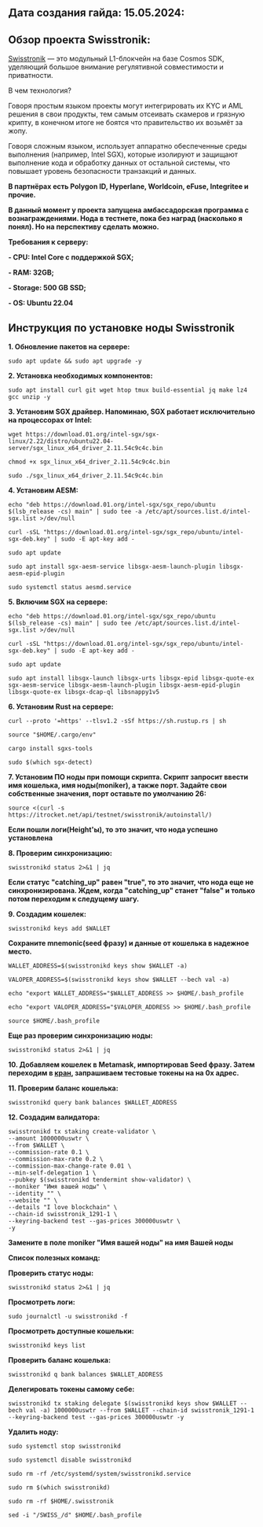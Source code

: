 ## Дата создания гайда: 15.05.2024:

## Обзор проекта Swisstronik:

[Swisstronik](https://www.swisstronik.com/) — это модульный L1-блокчейн на базе Cosmos SDK, уделяющий большое внимание регулятивной совместимости и приватности. 

В чем технология? 

Говоря простым языком проекты могут интегрировать их KYC и AML решения в свои продукты, тем самым отсеивать скамеров и грязную крипту, в конечном итоге не боятся что правительство их возьмёт за жопу. 

Говоря сложным языком, использует аппаратно обеспеченные среды выполнения (например, Intel SGX), которые изолируют и защищают выполнение кода и обработку данных от остальной системы, что повышает уровень безопасности транзакций и данных.

**В партнёрах есть Polygon ID, Hyperlane, Worldcoin, eFuse, Integritee и прочие.**

**В данный момент у проекта запущена амбассадорская программа с вознаграждениями. Нода в тестнете, пока без наград (насколько я понял). Но на перспективу сделать можно.**

**Требования к серверу:**

**- CPU: Intel Core с поддержкой SGX;**

**- RAM: 32GB;**

**- Storage: 500 GB SSD;**

**- OS: Ubuntu 22.04**

## Инструкция по установке ноды Swisstronik

**1. Обновление пакетов на сервере:**

```
sudo apt update && sudo apt upgrade -y
```

**2. Установка необходимых компонентов:**

```
sudo apt install curl git wget htop tmux build-essential jq make lz4 gcc unzip -y
```

**3. Установим SGX драйвер. Напоминаю, SGX работает исключительно на процессорах от Intel:**

```
wget https://download.01.org/intel-sgx/sgx-linux/2.22/distro/ubuntu22.04-server/sgx_linux_x64_driver_2.11.54c9c4c.bin
```

```
chmod +x sgx_linux_x64_driver_2.11.54c9c4c.bin
```

```
sudo ./sgx_linux_x64_driver_2.11.54c9c4c.bin
```

**4. Установим AESM:**

```
echo "deb https://download.01.org/intel-sgx/sgx_repo/ubuntu $(lsb_release -cs) main" | sudo tee -a /etc/apt/sources.list.d/intel-sgx.list >/dev/null
```

```
curl -sSL "https://download.01.org/intel-sgx/sgx_repo/ubuntu/intel-sgx-deb.key" | sudo -E apt-key add -
```

```
sudo apt update
```

```
sudo apt install sgx-aesm-service libsgx-aesm-launch-plugin libsgx-aesm-epid-plugin
```

```
sudo systemctl status aesmd.service
```

**5. Включим SGX на сервере:**

```
echo "deb https://download.01.org/intel-sgx/sgx_repo/ubuntu $(lsb_release -cs) main" | sudo tee /etc/apt/sources.list.d/intel-sgx.list >/dev/null
```

```
curl -sSL "https://download.01.org/intel-sgx/sgx_repo/ubuntu/intel-sgx-deb.key" | sudo -E apt-key add -
```

```
sudo apt update
```

```
sudo apt install libsgx-launch libsgx-urts libsgx-epid libsgx-quote-ex sgx-aesm-service libsgx-aesm-launch-plugin libsgx-aesm-epid-plugin libsgx-quote-ex libsgx-dcap-ql libsnappy1v5
```

**6. Установим Rust на сервере:**

```
curl --proto '=https' --tlsv1.2 -sSf https://sh.rustup.rs | sh
```

```
source "$HOME/.cargo/env"
```

```
cargo install sgxs-tools
```

```
sudo $(which sgx-detect)
```

**7. Установим ПО ноды при помощи скрипта. Скрипт запросит ввести имя кошелька, имя ноды(moniker), а также порт. Задайте свои собственные значения, порт оставьте по умолчанию 26:**

```
source <(curl -s https://itrocket.net/api/testnet/swisstronik/autoinstall/)
```

**Если пошли логи(Height'ы), то это значит, что нода успешно установлена**

**8. Проверим синхронизацию:**

```
swisstronikd status 2>&1 | jq
```

**Если статус "catching_up" равен "true", то это значит, что нода еще не синхронизирована. Ждем, когда "catching_up" станет "false" и только потом переходим к следущему шагу.**

**9. Создадим кошелек:**

```
swisstronikd keys add $WALLET
```

**Сохраните mnemonic(seed фразу) и данные от кошелька в надежное место.**

```
WALLET_ADDRESS=$(swisstronikd keys show $WALLET -a)
```

```
VALOPER_ADDRESS=$(swisstronikd keys show $WALLET --bech val -a)
```

```
echo "export WALLET_ADDRESS="$WALLET_ADDRESS >> $HOME/.bash_profile
```

```
echo "export VALOPER_ADDRESS="$VALOPER_ADDRESS >> $HOME/.bash_profile
```

```
source $HOME/.bash_profile
```

**Еще раз проверим синхронизацию ноды:**

```
swisstronikd status 2>&1 | jq
```

**10. Добавляем кошелек в Metamask, импортировав Seed фразу. Затем переходим в [кран](https://faucet.testnet.swisstronik.com/), запрашиваем тестовые токены на на 0x адрес.**

**11. Проверим баланс кошелька:**

```
swisstronikd query bank balances $WALLET_ADDRESS 
```

**12. Создадим валидатора:**

```
swisstronikd tx staking create-validator \
--amount 1000000uswtr \
--from $WALLET \
--commission-rate 0.1 \
--commission-max-rate 0.2 \
--commission-max-change-rate 0.01 \
--min-self-delegation 1 \
--pubkey $(swisstronikd tendermint show-validator) \
--moniker "Имя вашей ноды" \
--identity "" \
--website "" \
--details "I love blockchain" \
--chain-id swisstronik_1291-1 \
--keyring-backend test --gas-prices 300000uswtr \
-y
```

**Замените в поле moniker "Имя вашей ноды" на имя Вашей ноды**

**Список полезных команд:**

**Проверить статус ноды:**

```
swisstronikd status 2>&1 | jq
```

**Просмотреть логи:**

```
sudo journalctl -u swisstronikd -f
```

**Просмотреть доступные кошельки:**

```
swisstronikd keys list
```

**Проверить баланс кошелька:**

```
swisstronikd q bank balances $WALLET_ADDRESS
```

**Делегировать токены самому себе:**

```
swisstronikd tx staking delegate $(swisstronikd keys show $WALLET --bech val -a) 1000000uswtr --from $WALLET --chain-id swisstronik_1291-1 --keyring-backend test --gas-prices 300000uswtr -y
```

**Удалить ноду:**

```
sudo systemctl stop swisstronikd
```

```
sudo systemctl disable swisstronikd
```

```
sudo rm -rf /etc/systemd/system/swisstronikd.service
```

```
sudo rm $(which swisstronikd)
```

```
sudo rm -rf $HOME/.swisstronik
```

```
sed -i "/SWISS_/d" $HOME/.bash_profile
```




